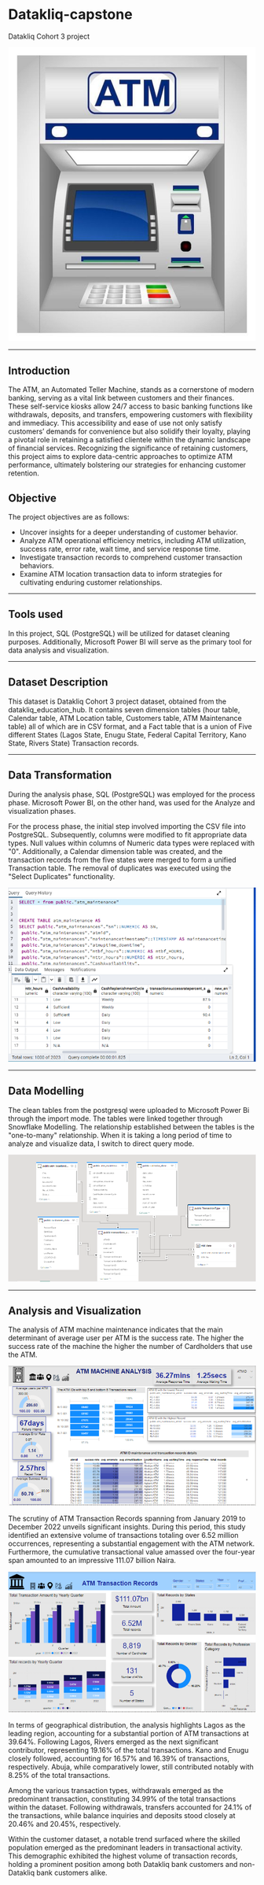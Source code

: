 # Datakliq-capstone
Datakliq Cohort 3 project 

![](65e221d80e47f1b6a163bb9aba3ac62c.jpg)

---
## Introduction 
The ATM, an Automated Teller Machine, stands as a cornerstone of modern banking, serving as a vital link between customers and their finances.
These self-service kiosks allow 24/7 access to basic banking functions like withdrawals, deposits, and transfers, empowering customers with flexibility and immediacy.
This accessibility and ease of use not only satisfy customers’ demands for convenience but also solidify their loyalty, playing a pivotal role in retaining a satisfied clientele within the dynamic landscape of financial services.
Recognizing the significance of retaining customers, this project aims to explore data-centric approaches to optimize ATM performance, ultimately bolstering our strategies for enhancing customer retention.

## Objective
The project objectives are as follows:
- Uncover insights for a deeper understanding of customer behavior.
- Analyze ATM operational efficiency metrics, including ATM utilization, success rate, error rate, wait time, and service response time.
- Investigate transaction records to comprehend customer transaction behaviors.
- Examine ATM location transaction data to inform strategies for cultivating enduring customer relationships.
---

## Tools used
In this project, SQL (PostgreSQL) will be utilized for dataset cleaning purposes. Additionally, Microsoft Power BI will serve as the primary tool for data analysis and visualization.

---

## Dataset Description
This dataset is Datakliq Cohort 3 project dataset, obtained from the datakliq_education_hub.
It contains seven dimension tables (hour table, Calendar table, ATM Location table, Customers table, ATM Maintenance table) all of which are in CSV format, and a Fact table that is a union of Five different States (Lagos State, Enugu State, Federal Capital Territory, Kano State, Rivers State) Transaction records.

---

## Data Transformation
During the analysis phase, SQL (PostgreSQL) was employed for the process phase. Microsoft Power BI, on the other hand, was used for the Analyze and visualization phases.

For the process phase, the initial step involved importing the CSV file into PostgreSQL. Subsequently, columns were modified to fit appropriate data types. Null values within columns of Numeric data types were replaced with "0". Additionally, a Calendar dimension table was created, and the transaction records from the five states were merged to form a unified Transaction table.
The removal of duplicates was executed using the "Select Duplicates" functionality.

![](sqlATMsnapshot.PNG)

---

## Data Modelling
The clean tables from the postgresql were uploaded to Microsoft Power Bi through the import mode. The tables were linked together through Snowflake Modelling. The relationship established between the tables is the "one-to-many" relationship. When it is taking a long period of time to analyze and visualize data, I switch to direct query mode. 

![](Modelling.PNG)

---

## Analysis and Visualization

The analysis of ATM machine maintenance indicates that the main determinant of average user per ATM is the success rate. The higher the success rate of the machine the higher the number of Cardholders that use the ATM. 

![](ATM_machineAnalysis2.PNG)


The scrutiny of ATM Transaction Records spanning from January 2019 to December 2022 unveils significant insights. During this period, this study identified an extensive volume of transactions totaling over 6.52 million occurrences, representing a substantial engagement with the ATM network. Furthermore, the cumulative transactional value amassed over the four-year span amounted to an impressive 111.07 billion Naira.

![](transaction_record2.PNG)

In terms of geographical distribution, the analysis highlights Lagos as the leading region, accounting for a substantial portion of ATM transactions at 39.64%. Following Lagos, Rivers emerged as the next significant contributor, representing 19.16% of the total transactions. Kano and Enugu closely followed, accounting for 16.57% and 16.39% of transactions, respectively. Abuja, while comparatively lower, still contributed notably with 8.25% of the total transactions.

Among the various transaction types, withdrawals emerged as the predominant transaction, constituting 34.99% of the total transactions within the dataset. Following withdrawals, transfers accounted for 24.1% of the transactions, while balance inquiries and deposits stood closely at 20.46% and 20.45%, respectively.

Within the customer dataset, a notable trend surfaced where the skilled population emerged as the predominant leaders in transactional activity. This demographic exhibited the highest volume of transaction records, holding a prominent position among both Datakliq bank customers and non-Datakliq bank customers alike.
